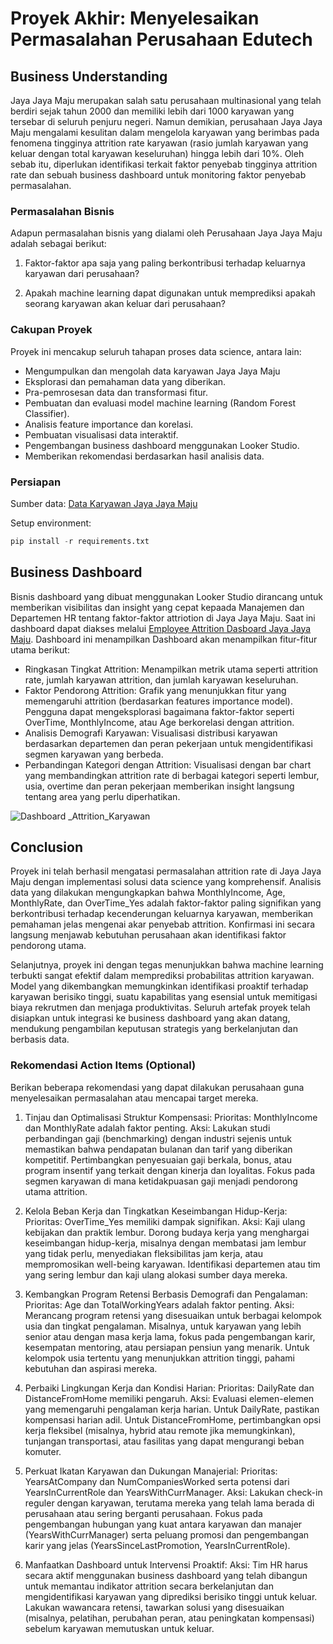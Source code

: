 # Proyek Akhir: Menyelesaikan Permasalahan Perusahaan Edutech

## Business Understanding

Jaya Jaya Maju merupakan salah satu perusahaan multinasional yang telah berdiri sejak tahun 2000 dan memiliki lebih dari 1000 karyawan yang tersebar di seluruh penjuru negeri. Namun demikian, perusahaan Jaya Jaya Maju mengalami kesulitan dalam mengelola karyawan yang berimbas pada fenomena tingginya attrition rate karyawan (rasio jumlah karyawan yang keluar dengan total karyawan keseluruhan) hingga lebih dari 10%. Oleh sebab itu, diperlukan identifikasi terkait faktor penyebab tingginya attrition rate dan sebuah business dashboard untuk monitoring faktor penyebab permasalahan.

### Permasalahan Bisnis

Adapun permasalahan bisnis yang dialami oleh Perusahaan Jaya Jaya Maju adalah sebagai berikut:
1. Faktor-faktor apa saja yang paling berkontribusi terhadap keluarnya karyawan dari perusahaan?

2. Apakah machine learning dapat digunakan untuk memprediksi apakah seorang karyawan akan keluar dari perusahaan?
   
### Cakupan Proyek

Proyek ini mencakup seluruh tahapan proses data science, antara lain:
- Mengumpulkan dan mengolah data karyawan Jaya Jaya Maju
- Eksplorasi dan pemahaman data yang diberikan.
- Pra-pemrosesan data dan transformasi fitur.
- Pembuatan dan evaluasi model machine learning (Random Forest Classifier).
- Analisis feature importance dan korelasi.
- Pembuatan visualisasi data interaktif.
- Pengembangan business dashboard menggunakan Looker Studio.
- Memberikan rekomendasi berdasarkan hasil analisis data.

### Persiapan

Sumber data: [Data Karyawan Jaya Jaya Maju](https://github.com/dicodingacademy/dicoding_dataset/blob/main/employee/employee_data.csv)

Setup environment:

```python
pip install -r requirements.txt
```

## Business Dashboard

Bisnis dashboard yang dibuat menggunakan Looker Studio dirancang untuk memberikan visibilitas dan insight yang cepat kepaada Manajemen dan Departemen HR tentang faktor-faktor attriotion di Jaya Jaya Maju. Saat ini dashboard dapat diakses melalui [Employee Attrition Dasboard Jaya Jaya Maju](https://lookerstudio.google.com/reporting/5b531828-11a6-45d6-8dc6-421703777b92). Dashboard ini menampilkan Dashboard akan menampilkan fitur-fitur utama berikut:
- Ringkasan Tingkat Attrition: Menampilkan metrik utama seperti attrition rate, jumlah karyawan attrition, dan jumlah karyawan keseluruhan.
- Faktor Pendorong Attrition: Grafik yang menunjukkan fitur yang memengaruhi attrition (berdasarkan features importance model). Pengguna dapat mengeksplorasi bagaimana faktor-faktor seperti OverTime, MonthlyIncome, atau Age berkorelasi dengan attrition.
- Analisis Demografi Karyawan: Visualisasi distribusi karyawan berdasarkan departemen dan peran pekerjaan untuk mengidentifikasi segmen karyawan yang berbeda.
- Perbandingan Kategori dengan Attrition: Visualisasi dengan bar chart yang membandingkan attrition rate di berbagai kategori seperti lembur, usia, overtime dan peran pekerjaan memberikan insight langsung tentang area yang perlu diperhatikan.

![Dashboard _Attrition_Karyawan](https://github.com/user-attachments/assets/4fa5710c-64ac-47df-92ea-aea19ce5c74a)

## Conclusion

Proyek ini telah berhasil mengatasi permasalahan attrition rate di Jaya Jaya Maju dengan implementasi solusi data science yang komprehensif. Analisis data yang dilakukan mengungkapkan bahwa MonthlyIncome, Age, MonthlyRate, dan OverTime_Yes adalah faktor-faktor paling signifikan yang berkontribusi terhadap kecenderungan keluarnya karyawan, memberikan pemahaman jelas mengenai akar penyebab attrition. Konfirmasi ini secara langsung menjawab kebutuhan perusahaan akan identifikasi faktor pendorong utama.

Selanjutnya, proyek ini dengan tegas menunjukkan bahwa machine learning terbukti sangat efektif dalam memprediksi probabilitas attrition karyawan. Model yang dikembangkan memungkinkan identifikasi proaktif terhadap karyawan berisiko tinggi, suatu kapabilitas yang esensial untuk memitigasi biaya rekrutmen dan menjaga produktivitas. Seluruh artefak proyek telah disiapkan untuk integrasi ke business dashboard yang akan datang, mendukung pengambilan keputusan strategis yang berkelanjutan dan berbasis data.

### Rekomendasi Action Items (Optional)

Berikan beberapa rekomendasi yang dapat dilakukan perusahaan guna menyelesaikan permasalahan atau mencapai target mereka.

1. Tinjau dan Optimalisasi Struktur Kompensasi:
   Prioritas: MonthlyIncome dan MonthlyRate adalah faktor penting.
   Aksi: Lakukan studi perbandingan gaji (benchmarking) dengan industri sejenis untuk memastikan bahwa pendapatan bulanan dan tarif yang diberikan kompetitif. Pertimbangkan penyesuaian gaji berkala, bonus, atau program insentif yang terkait dengan kinerja dan loyalitas. Fokus pada segmen karyawan di mana ketidakpuasan gaji menjadi pendorong utama attrition.

2. Kelola Beban Kerja dan Tingkatkan Keseimbangan Hidup-Kerja:
   Prioritas: OverTime_Yes memiliki dampak signifikan.
   Aksi: Kaji ulang kebijakan dan praktik lembur. Dorong budaya kerja yang menghargai keseimbangan hidup-kerja, misalnya dengan membatasi jam lembur yang tidak perlu, menyediakan fleksibilitas jam kerja, atau mempromosikan well-being karyawan. Identifikasi departemen atau tim yang sering lembur dan kaji ulang alokasi sumber daya mereka.

3. Kembangkan Program Retensi Berbasis Demografi dan Pengalaman:
   Prioritas: Age dan TotalWorkingYears adalah faktor penting.
   Aksi: Merancang program retensi yang disesuaikan untuk berbagai kelompok usia dan tingkat pengalaman. Misalnya, untuk karyawan yang lebih senior atau dengan masa kerja lama, fokus pada pengembangan karir, kesempatan mentoring, atau persiapan pensiun yang menarik. Untuk kelompok usia tertentu yang menunjukkan attrition tinggi, pahami kebutuhan dan aspirasi mereka.

4. Perbaiki Lingkungan Kerja dan Kondisi Harian:
   Prioritas: DailyRate dan DistanceFromHome memiliki pengaruh.
   Aksi: Evaluasi elemen-elemen yang memengaruhi pengalaman kerja harian. Untuk DailyRate, pastikan kompensasi harian adil. Untuk DistanceFromHome, pertimbangkan opsi kerja fleksibel (misalnya, hybrid atau remote jika memungkinkan), tunjangan transportasi, atau fasilitas yang dapat mengurangi beban komuter.

5. Perkuat Ikatan Karyawan dan Dukungan Manajerial:
   Prioritas: YearsAtCompany dan NumCompaniesWorked serta potensi dari YearsInCurrentRole dan YearsWithCurrManager.
   Aksi: Lakukan check-in reguler dengan karyawan, terutama mereka yang telah lama berada di perusahaan atau sering berganti perusahaan. Fokus pada pengembangan hubungan yang kuat antara karyawan dan manajer (YearsWithCurrManager) serta peluang promosi dan pengembangan karir yang jelas (YearsSinceLastPromotion, YearsInCurrentRole).

6. Manfaatkan Dashboard untuk Intervensi Proaktif:
   Aksi: Tim HR harus secara aktif menggunakan business dashboard yang telah dibangun untuk memantau indikator attrition secara berkelanjutan dan mengidentifikasi karyawan yang diprediksi berisiko tinggi untuk keluar. Lakukan wawancara retensi, tawarkan solusi yang disesuaikan (misalnya, pelatihan, perubahan peran, atau peningkatan kompensasi) sebelum karyawan memutuskan untuk keluar.
